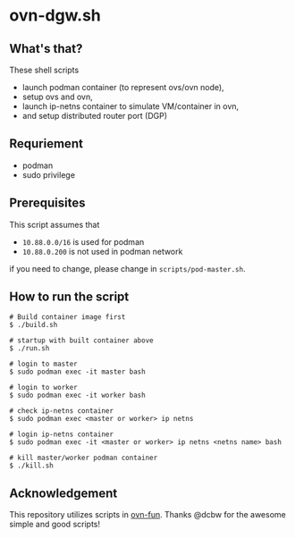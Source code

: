 # ovn-dgw.sh

## What's that?

These shell scripts
- launch podman container (to represent ovs/ovn node),
- setup ovs and ovn,
- launch ip-netns container to simulate VM/container in ovn,
- and setup distributed router port (DGP)

## Requriement

- podman
- sudo privilege

## Prerequisites

This script assumes that

- `10.88.0.0/16` is used for podman
- `10.88.0.200` is not used in podman network

if you need to change, please change in `scripts/pod-master.sh`.

## How to run the script

```
# Build container image first
$ ./build.sh

# startup with built container above
$ ./run.sh

# login to master
$ sudo podman exec -it master bash

# login to worker
$ sudo podman exec -it worker bash

# check ip-netns container
$ sudo podman exec <master or worker> ip netns

# login ip-netns container
$ sudo podman exec -it <master or worker> ip netns <netns name> bash

# kill master/worker podman container
$ ./kill.sh
```


## Acknowledgement

This repository utilizes scripts in [ovn-fun](https://github.com/dcbw/ovn-fun).
Thanks @dcbw for the awesome simple and good scripts!

